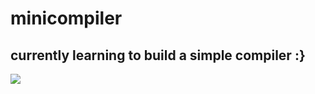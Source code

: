 # minicompiler
## currently learning to build a simple compiler :}
<img src="https://github-readme-stats.vercel.app/api?username=repegfrost&&show_icons=true&title_color=ffffff&icon_color=bb2acf&text_color=daf7dc&bg_color=151515">
